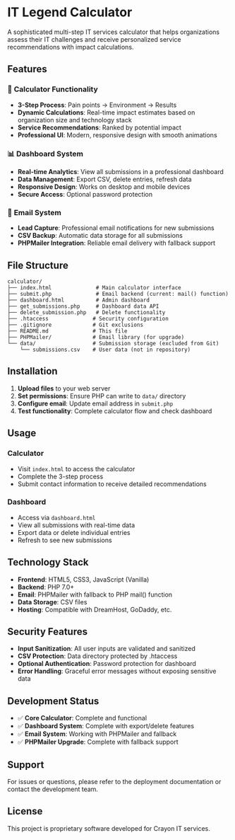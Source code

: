 # IT Legend Calculator

A sophisticated multi-step IT services calculator that helps organizations assess their IT challenges and receive personalized service recommendations with impact calculations.

## Features

### 🧮 **Calculator Functionality**
- **3-Step Process**: Pain points → Environment → Results
- **Dynamic Calculations**: Real-time impact estimates based on organization size and technology stack
- **Service Recommendations**: Ranked by potential impact
- **Professional UI**: Modern, responsive design with smooth animations

### 📊 **Dashboard System**
- **Real-time Analytics**: View all submissions in a professional dashboard
- **Data Management**: Export CSV, delete entries, refresh data
- **Responsive Design**: Works on desktop and mobile devices
- **Secure Access**: Optional password protection

### 📧 **Email System**
- **Lead Capture**: Professional email notifications for new submissions
- **CSV Backup**: Automatic data storage for all submissions
- **PHPMailer Integration**: Reliable email delivery with fallback support

## File Structure

```
calculator/
├── index.html              # Main calculator interface
├── submit.php              # Email backend (current: mail() function)
├── dashboard.html          # Admin dashboard
├── get_submissions.php     # Dashboard data API
├── delete_submission.php   # Delete functionality
├── .htaccess              # Security configuration
├── .gitignore             # Git exclusions
├── README.md              # This file
├── PHPMailer/             # Email library (for upgrade)
└── data/                  # Submission storage (excluded from Git)
    └── submissions.csv    # User data (not in repository)
```

## Installation

1. **Upload files** to your web server
2. **Set permissions**: Ensure PHP can write to `data/` directory
3. **Configure email**: Update email address in `submit.php`
4. **Test functionality**: Complete calculator flow and check dashboard

## Usage

### Calculator
- Visit `index.html` to access the calculator
- Complete the 3-step process
- Submit contact information to receive detailed recommendations

### Dashboard
- Access via `dashboard.html`
- View all submissions with real-time data
- Export data or delete individual entries
- Refresh to see new submissions

## Technology Stack

- **Frontend**: HTML5, CSS3, JavaScript (Vanilla)
- **Backend**: PHP 7.0+
- **Email**: PHPMailer with fallback to PHP mail() function
- **Data Storage**: CSV files
- **Hosting**: Compatible with DreamHost, GoDaddy, etc.

## Security Features

- **Input Sanitization**: All user inputs are validated and sanitized
- **CSV Protection**: Data directory protected by .htaccess
- **Optional Authentication**: Password protection for dashboard
- **Error Handling**: Graceful error messages without exposing sensitive data

## Development Status

- ✅ **Core Calculator**: Complete and functional
- ✅ **Dashboard System**: Complete with export/delete features
- ✅ **Email System**: Working with PHPMailer and fallback
- ✅ **PHPMailer Upgrade**: Complete with fallback support

## Support

For issues or questions, please refer to the deployment documentation or contact the development team.

## License

This project is proprietary software developed for Crayon IT services.
